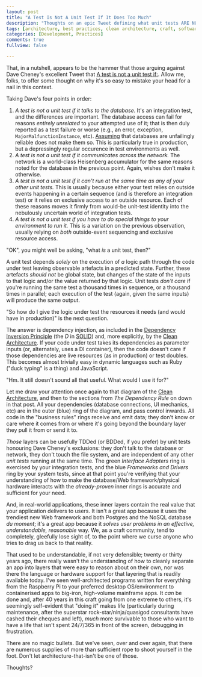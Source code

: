 ```yaml
---
layout: post
title: "A Test Is Not A Unit Test If It Does Too Much"
description: "Thoughts on an epic Tweet defining what unit tests ARE NOT"
tags: [architecture, best practices, clean architecture, craft, software architecture, tweet]
categories: [Development, Practices]
comments: true
fullview: false

---
```


That, in a nutshell, appears to be the hammer that those arguing against Dave Cheney's excellent Tweet that [A test is not a unit test if:](https://twitter.com/davecheney/status/1178289934542655489). Allow me, folks, to offer some thought on why it's so easy to mistake your head for a nail in this context.

Taking Dave's four points in order:

1. *A test is not a unit test if it talks to the database.* It's an integration test, and the differences are important. The database access can fail for reasons *entirely unrelated* to your attempted use of it; that is then duly reported as a test failure or worse (e.g., an error, exception, `MajorMalfunctionInstance`, etc). [Assuming](https://www.urbandictionary.com/define.php?term=Assume) that databases are unfailingly reliable does not make them so. This is particularly true in production, but a depressingly regular occurence in test environments as well.
2. *A test is not a unit test if it communicates across the network.* The network is a world-class Heisenberg accumulator for the same reasons noted for the database in the previous point. Again, wishes don't make it otherwise.
3. *A test is not a unit test if it can't run at the same time as any of your other unit tests.* This is usually because either your test relies on outside events happening in a certain sequence (and is therefore an integration test) or it relies on exclusive access to an outside resource. Each of these reasons moves it firmly from would-be unit-test identity into the nebulously uncertain world of integration tests.
4. *A test is not a unit test if you have to do special things to your environment to run it.* This is a variation on the previous observation, usually relying on *both* outside-event sequencing and exclusive resource access.

"OK", you might well be asking, "what *is* a unit test, then?"

A unit test depends *solely* on the execution of *a* logic path through the code under test leaving observable artefacts in a predicted state. Further, these artefacts *should not* be global state, but changes of the state of the inputs to that logic and/or the value returned by that logic. Unit tests *don't care* if you're running the same test a thousand times in sequence, or a thousand times in parallel; each execution of the test (again, given the same inputs) will produce the same output.

"So how do I give the logic under test the resources it needs (and would have in production)" is the next question.

The answer is dependency injection, as included in the [Dependency Inversion Principle](https://web.archive.org/web/20150905081103/http://www.objectmentor.com/resources/articles/dip.pdf) (the _D_ in [SOLID](https://en.wikipedia.org/wiki/SOLID)) and, more explicitly, by the [Clean Architecture](https://blog.cleancoder.com/uncle-bob/2012/08/13/the-clean-architecture.html). If your code under test takes its dependencies as parameter inputs (or, alternately, uses a DI container), then the code doesn't care if those dependencies are live resources (as in production) or test doubles. This becomes almost trivially easy in dynamic languages such as Ruby ("duck typing" is a thing) and JavaScript.

"Hm. It still doesn't sound all that useful. What would I use it for?"

Let me draw your attention once again to that diagram of the [Clean Architecture](https://blog.cleancoder.com/uncle-bob/2012/08/13/the-clean-architecture.html), and then to the sections from _The Dependency Rule_ on down in that post. All your dependencies (database connections, UI mechanics, etc) are in the outer (blue) ring of the diagram, and pass control inwards. All code in the "business rules" rings receive and emit data; they don't know or care where it comes from or where it's going beyond the boundary layer they pull it from or send it to.

*Those* layers can be usefully TDDed (or BDDed, if you prefer) by unit tests honouring Dave Cheney's exclusions: they don't talk to the database or network, they don't touch the file system, and are independent of any other *unit tests* running at the same time. The green _Interface Adapters_ ring is exercised by your integration tests, and the blue _Frameworks and Drivers_ ring by your system tests, since at that point you're verifying that your understanding of how to make the database/Web framework/physical hardware interacts with the *already-proven* inner rings is accurate and sufficient for your need.

And, in real-world applications, these inner layers contain the real value that your application delivers to users. It isn't a great app because it uses the trendiest new Web framework and both Postgres and the NoSQL database *du moment*; it's a great app because it *solves user problems in an effective, understandable, reasonable* way. We, as a craft community, tend to completely, gleefully lose sight of, to the point where we curse anyone who tries to drag us back to that reality.

That used to be understandable, if not very defensible; twenty or thirty years ago, there really wasn't the understanding of how to cleanly separate an app into layers that were easy to reason about on their own, nor was there the language or hardware support for that layering that is readily available today. I've seen well-architected programs written for everything from the Raspberry Pi to your preferred desktop OS/environment to containerised apps to big-iron, high-volume mainframe apps. It *can* be done and, after 40 years in this craft going from one extreme to others, it's seemingly self-evident that "doing it" makes life (particularly during maintenance, after the superstar rock-star/ninja/quasigod consultants have cashed their cheques and left), *much* more survivable to those who want to have a life that isn't spent 24/7/365 in front of the screen, debugging in frustration.

There are no magic bullets. But we've seen, over and over again, that there are numerous supplies of more than sufficient rope to shoot yourself in the foot. Don't let architecture-that-isn't be one of those.

Thoughts?